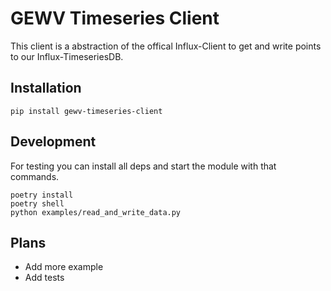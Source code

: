 # GEWV Timeseries Client

This client is a abstraction of the offical Influx-Client to get and write points to our Influx-TimeseriesDB.

## Installation

```
pip install gewv-timeseries-client
```

## Development

For testing you can install all deps and start the module with that commands.

```
poetry install
poetry shell
python examples/read_and_write_data.py
```

## Plans

- Add more example
- Add tests
